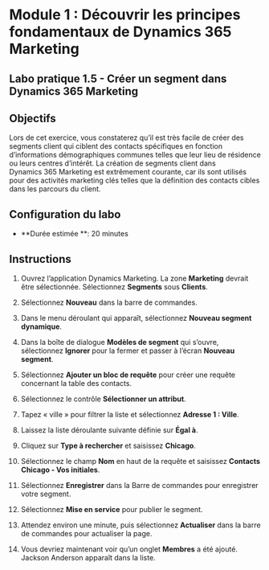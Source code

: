 ﻿---
lab:
    title: 'Labo 1.5 : Créer un segment dans Dynamics 365 Marketing'
    module: 'Module 1 : Découvrir les principes fondamentaux de Dynamics 365 Marketing'
---

Module 1 : Découvrir les principes fondamentaux de Dynamics 365 Marketing
========================

## Labo pratique 1.5 - Créer un segment dans Dynamics 365 Marketing

## Objectifs

Lors de cet exercice, vous constaterez qu’il est très facile de créer des segments client qui ciblent des contacts spécifiques en fonction d’informations démographiques communes telles que leur lieu de résidence ou leurs centres d’intérêt. La création de segments client dans Dynamics 365 Marketing est extrêmement courante, car ils sont utilisés pour des activités marketing clés telles que la définition des contacts cibles dans les parcours du client.

## Configuration du labo

  - **Durée estimée **: 20 minutes

## Instructions


1. Ouvrez l’application Dynamics Marketing. La zone **Marketing** devrait être sélectionnée. Sélectionnez **Segments** sous **Clients**.

2. Sélectionnez **Nouveau** dans la barre de commandes.

3. Dans le menu déroulant qui apparaît, sélectionnez **Nouveau segment dynamique**.

4. Dans la boîte de dialogue **Modèles de segment** qui s’ouvre, sélectionnez **Ignorer** pour la fermer et passer à l’écran **Nouveau segment**.

5. Sélectionnez **Ajouter un bloc de requête** pour créer une requête concernant la table des contacts. 

6. Sélectionnez le contrôle **Sélectionner un attribut**.

7. Tapez « ville » pour filtrer la liste et sélectionnez **Adresse 1 : Ville**.

8. Laissez la liste déroulante suivante définie sur **Égal à**. 

9. Cliquez sur **Type à rechercher** et saisissez **Chicago**.

10. Sélectionnez le champ **Nom** en haut de la requête et saisissez **Contacts Chicago - Vos initiales**.

11. Sélectionnez **Enregistrer** dans la Barre de commandes pour enregistrer votre segment.

12. Sélectionnez **Mise en service** pour publier le segment. 

13. Attendez environ une minute, puis sélectionnez **Actualiser** dans la barre de commandes pour actualiser la page. 

14. Vous devriez maintenant voir qu’un onglet **Membres** a été ajouté. Jackson Anderson apparaît dans la liste.
